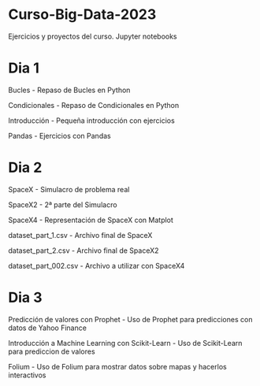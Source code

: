 # Curso-Big-Data-2023

Ejercicios y proyectos del curso. Jupyter notebooks

# Dia 1

Bucles - Repaso de Bucles en Python

Condicionales - Repaso de Condicionales en Python

Introducción - Pequeña introducción con ejercicios 

Pandas - Ejercicios con Pandas

# Dia 2

SpaceX - Simulacro de problema real

SpaceX2 - 2ª parte del Simulacro

SpaceX4 - Representación de SpaceX con Matplot

dataset_part_1.csv - Archivo final de SpaceX

dataset_part_2.csv - Archivo final de SpaceX2

dataset_part_002.csv - Archivo a utilizar con SpaceX4

# Dia 3

Predicción de valores con Prophet - Uso de Prophet para predicciones con datos de Yahoo Finance

Introducción a Machine Learning con Scikit-Learn - Uso de Scikit-Learn para prediccion de valores

Folium - Uso de Folium para mostrar datos sobre mapas y hacerlos interactivos
